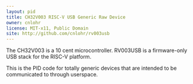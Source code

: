 ```yaml
---
layout: pid
title: CH32V003 RISC-V USB Generic Raw Device
owner: cnlohr
license: MIT-x11, Public Domain
site: http://github.com/cnlohr/rv003usb
---
```

The CH32V003 is a 10 cent microcontroller. RV003USB is a firmware-only USB stack for the RISC-V platform.

This is the PID code for totally generic devices that are intended to be communicated to through userspace.
